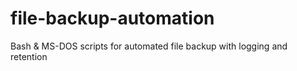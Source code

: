 # file-backup-automation
Bash &amp; MS-DOS scripts for automated file backup with logging and retention
